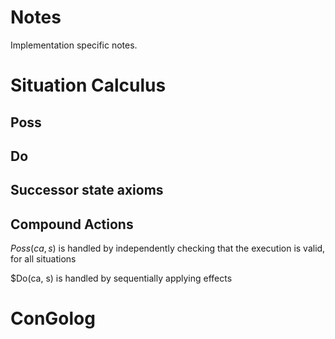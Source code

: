 # Notes

Implementation specific notes.

# Situation Calculus

## Poss

## Do

## Successor state axioms

## Compound Actions
$Poss(ca, s)$ is handled by independently checking that the execution is valid, for all situations

$Do(ca, s) is handled by sequentially applying effects

# ConGolog
